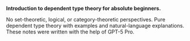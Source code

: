 **Introduction to dependent type theory for absolute beginners.** 

No set-theoretic, logical, or category-theoretic perspectives. Pure dependent type theory with examples and natural-language explanations.
These notes were written with the help of GPT-5 Pro.
